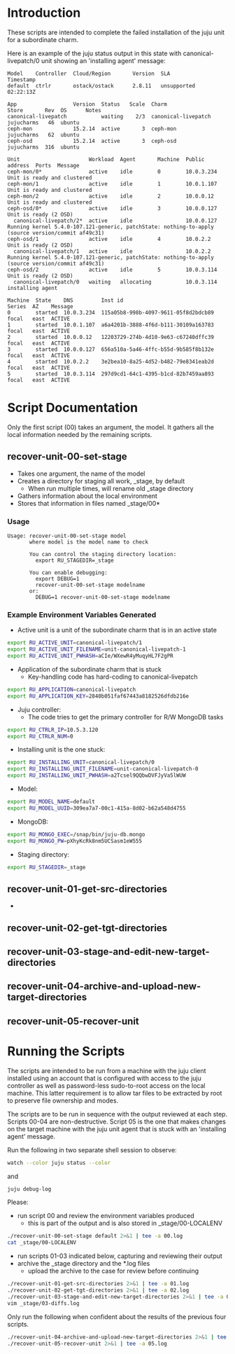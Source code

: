 # Introduction
These scripts are intended to complete the failed installation of the juju
unit for a subordinate charm. 

Here is an example of the juju status output in this state with canonical-livepatch/0
unit showing an 'installing agent' message:
```
Model    Controller  Cloud/Region       Version  SLA          Timestamp
default  ctrlr       ostack/ostack      2.8.11   unsupported  02:22:13Z

App                  Version  Status   Scale  Charm                Store       Rev  OS      Notes
canonical-livepatch           waiting    2/3  canonical-livepatch  jujucharms   46  ubuntu  
ceph-mon             15.2.14  active       3  ceph-mon             jujucharms   62  ubuntu  
ceph-osd             15.2.14  active       3  ceph-osd             jujucharms  316  ubuntu  

Unit                      Workload  Agent       Machine  Public address  Ports  Message
ceph-mon/0*               active    idle        0        10.0.3.234             Unit is ready and clustered
ceph-mon/1                active    idle        1        10.0.1.107             Unit is ready and clustered
ceph-mon/2                active    idle        2        10.0.0.12              Unit is ready and clustered
ceph-osd/0*               active    idle        3        10.0.0.127             Unit is ready (2 OSD)
  canonical-livepatch/2*  active    idle                 10.0.0.127             Running kernel 5.4.0-107.121-generic, patchState: nothing-to-apply (source version/commit af49c31)
ceph-osd/1                active    idle        4        10.0.2.2               Unit is ready (2 OSD)
  canonical-livepatch/1   active    idle                 10.0.2.2               Running kernel 5.4.0-107.121-generic, patchState: nothing-to-apply (source version/commit af49c31)
ceph-osd/2                active    idle        5        10.0.3.114             Unit is ready (2 OSD)
  canonical-livepatch/0   waiting   allocating           10.0.3.114             installing agent

Machine  State    DNS         Inst id                               Series  AZ    Message
0        started  10.0.3.234  115a05b8-998b-4097-9611-05f8d2bdcb89  focal   east  ACTIVE
1        started  10.0.1.107  a6a4201b-3888-4f6d-b111-30109a163783  focal   east  ACTIVE
2        started  10.0.0.12   12203729-274b-4d10-9e63-c67240dffc39  focal   east  ACTIVE
3        started  10.0.0.127  656a510a-5a46-4ffc-b55d-9b585f8b132e  focal   east  ACTIVE
4        started  10.0.2.2    3e2bea10-8a25-4d52-b482-79e8341eab2d  focal   east  ACTIVE
5        started  10.0.3.114  297d9cd1-64c1-4395-b1cd-82b7459aa893  focal   east  ACTIVE
```

# Script Documentation
Only the first script (00) takes an argument, the model. It gathers all the
local information needed by the remaining scripts.

## recover-unit-00-set-stage
- Takes one argument, the name of the model
- Creates a directory for staging all work, \_stage, by default
  - When run multiple times, will rename old \_stage directory
- Gathers information about the local environment
- Stores that information in files named \_stage/00*

### Usage
```
Usage: recover-unit-00-set-stage model
       where model is the model name to check

       You can control the staging directory location:
         export RU_STAGEDIR=_stage

       You can enable debugging:
         export DEBUG=1
         recover-unit-00-set-stage modelname
       or:
         DEBUG=1 recover-unit-00-set-stage modelname
```
### Example Environment Variables Generated
- Active unit is a unit of the subordinate charm that is in an active state
```bash
export RU_ACTIVE_UNIT=canonical-livepatch/1
export RU_ACTIVE_UNIT_FILENAME=unit-canonical-livepatch-1
export RU_ACTIVE_UNIT_PWHASH=aCIe/WXewR4yMuqyHL7F2gPR
```
- Application of the subordinate charm that is stuck
  - Key-handling code has hard-coding to canonical-livepatch
```bash
export RU_APPLICATION=canonical-livepatch
export RU_APPLICATION_KEY=2840b051faf67443a8182526dfdb216e
```
- Juju controller:
  - The code tries to get the primary controller for R/W MongoDB tasks
```bash
export RU_CTRLR_IP=10.5.3.120
export RU_CTRLR_NUM=0
```
- Installing unit is the one stuck:
```bash
export RU_INSTALLING_UNIT=canonical-livepatch/0
export RU_INSTALLING_UNIT_FILENAME=unit-canonical-livepatch-0
export RU_INSTALLING_UNIT_PWHASH=a2Tcsel9QQbwDVFJyVa5lWUW
```
- Model:
```bash
export RU_MODEL_NAME=default
export RU_MODEL_UUID=309ea7a7-00c1-415a-8d02-b62a548d4755
```
- MongoDB:
```bash
export RU_MONGO_EXEC=/snap/bin/juju-db.mongo
export RU_MONGO_PW=pXhyKcRk8nm5UCSasm1eW555
```
- Staging directory:
```bash
export RU_STAGEDIR=_stage
```

## recover-unit-01-get-src-directories
-  
## recover-unit-02-get-tgt-directories

## recover-unit-03-stage-and-edit-new-target-directories

## recover-unit-04-archive-and-upload-new-target-directories

## recover-unit-05-recover-unit

# Running the Scripts

The scripts are intended to be run from a machine with the juju client
installed using an account that is configured with access to the juju
controller as well as password-less sudo-to-root access on the local
machine. This latter requirement is to allow tar files to be extracted
by root to preserve file ownership and modes.

The scripts are to be run in sequence with the output reviewed at each
step. Scripts 00-04 are non-destructive. Script 05 is the one that makes
changes on the target machine with the juju unit agent that is stuck
with an 'installing agent' message.

Run the following in two separate shell session to observe:
```bash
watch --color juju status --color
```
and
```bash
juju debug-log
```
Please:
- run script 00 and review the environment variables produced
  - this is part of the output and is also stored in \_stage/00-LOCALENV
```bash
./recover-unit-00-set-stage default 2>&1 | tee -a 00.log
cat _stage/00-LOCALENV
```
- run scripts 01-03 indicated below, capturing and reviewing their output
- archive the \_stage directory and the \*.log files
  - upload the archive to the case for review before continuing

```bash
./recover-unit-01-get-src-directories 2>&1 | tee -a 01.log
./recover-unit-02-get-tgt-directories 2>&1 | tee -a 02.log
./recover-unit-03-stage-and-edit-new-target-directories 2>&1 | tee -a 03.log
vim _stage/03-diffs.log
```
Only run the following when confident about the results of the previous four
scripts.

```bash
./recover-unit-04-archive-and-upload-new-target-directories 2>&1 | tee -a 04.log
./recover-unit-05-recover-unit 2>&1 | tee -a 05.log
```
